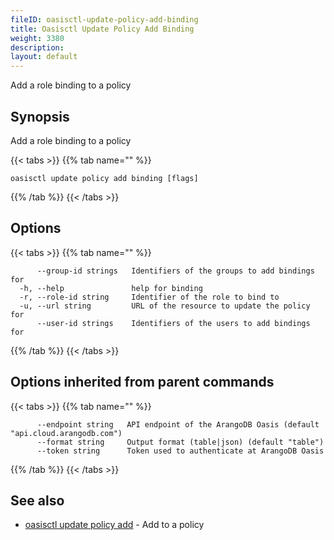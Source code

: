 ```yaml
---
fileID: oasisctl-update-policy-add-binding
title: Oasisctl Update Policy Add Binding
weight: 3380
description: 
layout: default
---
```

Add a role binding to a policy

## Synopsis

Add a role binding to a policy

{{< tabs >}}
{{% tab name="" %}}
```
oasisctl update policy add binding [flags]
```
{{% /tab %}}
{{< /tabs >}}

## Options

{{< tabs >}}
{{% tab name="" %}}
```
      --group-id strings   Identifiers of the groups to add bindings for
  -h, --help               help for binding
  -r, --role-id string     Identifier of the role to bind to
  -u, --url string         URL of the resource to update the policy for
      --user-id strings    Identifiers of the users to add bindings for
```
{{% /tab %}}
{{< /tabs >}}

## Options inherited from parent commands

{{< tabs >}}
{{% tab name="" %}}
```
      --endpoint string   API endpoint of the ArangoDB Oasis (default "api.cloud.arangodb.com")
      --format string     Output format (table|json) (default "table")
      --token string      Token used to authenticate at ArangoDB Oasis
```
{{% /tab %}}
{{< /tabs >}}

## See also

* [oasisctl update policy add](oasisctl-update-policy-add)	 - Add to a policy

